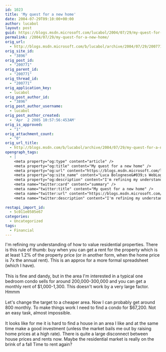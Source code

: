 ```yaml
---
id: 1023
title: 'My quest for a new home'
date: 2004-07-29T09:10:00+00:00
author: lucabol
layout: post
guid: https://blogs.msdn.microsoft.com/lucabol/2004/07/29/my-quest-for-a-new-home/
permalink: /2004/07/29/my-quest-for-a-new-home/
orig_url:
  - http://blogs.msdn.microsoft.com/b/lucabol/archive/2004/07/29/200771.aspx
orig_site_id:
  - "3896"
orig_post_id:
  - "200771"
orig_parent_id:
  - "200771"
orig_thread_id:
  - "200771"
orig_application_key:
  - lucabol
orig_post_author_id:
  - "3896"
orig_post_author_username:
  - lucabol
orig_post_author_created:
  - 'Apr  2 2005 10:57:56:453AM'
orig_is_approved:
  - "1"
orig_attachment_count:
  - "0"
orig_url_title:
  - http://blogs.msdn.com/b/lucabol/archive/2004/07/29/my-quest-for-a-new-home.aspx
opengraph_tags:
  - |
    <meta property="og:type" content="article" />
    <meta property="og:title" content="My quest for a new home" />
    <meta property="og:url" content="https://blogs.msdn.microsoft.com/lucabol/2004/07/29/my-quest-for-a-new-home/" />
    <meta property="og:site_name" content="Luca Bolognese&#039;s WebLog" />
    <meta property="og:description" content="I'm refining my understanding of how to value residential properties. There is this rule of thumb: buy when you can get a rent for the property which is at least 1.2% of the property price (or in another form, when the home price is 7x the annual rent). This is an approx for a more..." />
    <meta name="twitter:card" content="summary" />
    <meta name="twitter:title" content="My quest for a new home" />
    <meta name="twitter:url" content="https://blogs.msdn.microsoft.com/lucabol/2004/07/29/my-quest-for-a-new-home/" />
    <meta name="twitter:description" content="I'm refining my understanding of how to value residential properties. There is this rule of thumb: buy when you can get a rent for the property which is at least 1.2% of the property price (or in another form, when the home price is 7x the annual rent). This is an approx for a more..." />
    
restapi_import_id:
  - 5c011e0505e67
categories:
  - Uncategorized
tags:
  - Financial
---
```

<p class="MsoNormal" style="margin:0;">
  I'm refining my understanding of how to value residential properties. There is this rule of thumb: buy when you can get a rent for the property which is at least 1.2% of the property price (or in another form, when the home price is 7x the annual rent). This is an approx for a more formal spreadsheet (which I have).
</p>

<p class="MsoNormal" style="margin:0;">
  &nbsp;
</p>

<p class="MsoNormal" style="margin:0;">
  This is fine and dandy, but in the area I'm interested in a typical one bedroom condo sells for around 200,000-300,000 and you can get a monthly rent of $1,000-1,300. This doesn't work by a very large factor. Hmmm
</p>

<p class="MsoNormal" style="margin:0;">
  &nbsp;
</p>

<p class="MsoNormal" style="margin:0;">
  Let's change the target to a cheaper area. Now I can probably get around 800 monthly. To make things work I need to find a condo for $67,200. Not an easy task, almost impossible.
</p>

<p class="MsoNormal" style="margin:0;">
  &nbsp;
</p>

<p class="MsoNormal" style="margin:0;">
  It looks like for me it is hard to find a house in an area I like and at the same time make a good investment (unless the market bails me out by raising home prices at a high rate). There is quite a large disconnect between house prices and rents now. Maybe the residential market is really on the brink of a fall Time to rent again?
</p>